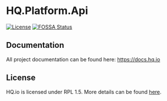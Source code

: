 HQ.Platform.Api
===============

[![License](https://img.shields.io/badge/License-RPL%201.5-red.svg)](https://opensource.org/licenses/RPL-1.5)
[![FOSSA Status](https://app.fossa.io/api/projects/git%2Bgithub.com%2Fhq-io%2FHQ.Platform.Api.svg?type=shield)](https://app.fossa.io/projects/git%2Bgithub.com%2Fhq-io%2FHQ.Platform.Api?ref=badge_shield)

## Documentation

All project documentation can be found here: https://docs.hq.io

## License
HQ.io is licensed under RPL 1.5. More details can be found [here](https://github.com/hq-io/HQ.Platform.Api/blob/master/LICENSE.txt).
